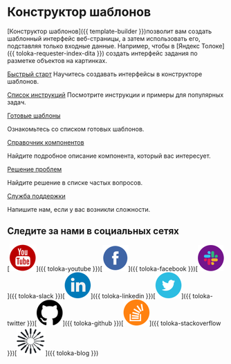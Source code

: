 # Конструктор шаблонов

[Конструктор шаблонов]({{ template-builder }})позволит вам создать шаблонный интерфейс веб-страницы, а затем использовать его, подставляя только входные данные. Например, чтобы в [Яндекс Толоке]({{ toloka-requester-index-dita }}) создать интерфейс задания по разметке объектов на картинках.

[Быстрый старт](quickstart.md)
Научитесь создавать интерфейсы в конструкторе шаблонов.


[Список инструкций](operations/all.md)
Посмотрите инструкции и примеры для популярных задач.


[Готовые шаблоны](templates/index.md)

Ознакомьтесь со списком готовых шаблонов.



[Справочник компонентов](reference/index.md)

Найдите подробное описание компонента, который вас интересует.



[Решение проблем](troubleshooting/troubleshooting.md)

Найдите решение в списке частых вопросов.



[Служба поддержки](concepts/support.md)

Напишите нам, если у вас возникли сложности.


## Следите за нами в социальных сетях

[![](_images/SocialNetwork/youtube.svg)]({{ toloka-youtube }})[![](_images/SocialNetwork/facebook.svg)]({{ toloka-facebook }})[![](_images/SocialNetwork/slack.svg)]({{ toloka-slack }})[![](_images/SocialNetwork/linkedin.svg)]({{ toloka-linkedin }})[![](_images/SocialNetwork/twitter.svg)]({{ toloka-twitter }})[![](_images/SocialNetwork/github.svg)]({{ toloka-github }})[![](_images/SocialNetwork/StackOverflow.svg)]({{ toloka-stackoverflow }})[![](_images/SocialNetwork/blog.svg)]({{ toloka-blog }})
